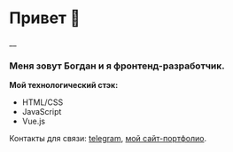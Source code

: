 # Привет 👋
__
### Меня зовут Богдан и я фронтенд-разработчик.

**Мой технологический стэк:**
* HTML/CSS
* JavaScript
* Vue.js

Контакты для связи: [telegram](https://t.me/julfy_bs), [мой сайт-портфолио](https://julfy-bs.github.io/portfolio__project/).
<!--
**julfy-bs/julfy-bs** is a ✨ _special_ ✨ repository because its `README.md` (this file) appears on your GitHub profile.

Here are some ideas to get you started:

- 🔭 I’m currently working on ...
- 🌱 I’m currently learning ...
- 👯 I’m looking to collaborate on ...
- 🤔 I’m looking for help with ...
- 💬 Ask me about ...
- 📫 How to reach me: ...
- 😄 Pronouns: ...
- ⚡ Fun fact: ...
-->
